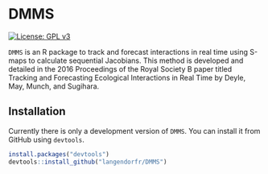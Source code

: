 # DMMS
[![License: GPL v3](https://img.shields.io/badge/License-GPL%20v3-blue.svg)](http://www.gnu.org/licenses/gpl-3.0)

`DMMS` is an R package to track and forecast interactions in real time using S-maps to calculate sequential Jacobians. This method is developed and detailed in the 2016 Proceedings of the Royal Society B paper titled Tracking and Forecasting Ecological Interactions in Real Time by Deyle, May, Munch, and Sugihara.

## Installation

Currently there  is only a development version of `DMMS`. You can install it from GitHub using `devtools`.

```R
install.packages("devtools")
devtools::install_github("langendorfr/DMMS")
```
